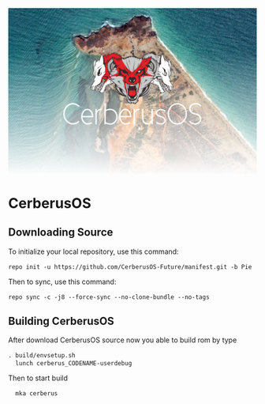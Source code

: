 <img src="https://raw.githubusercontent.com/CerberusOS-Future/manifest/Pie/cerberus_banner.png">

CerberusOS
========

## Downloading Source
To initialize your local repository, use this command:

	repo init -u https://github.com/CerberusOS-Future/manifest.git -b Pie

Then to sync, use this command:

	repo sync -c -j8 --force-sync --no-clone-bundle --no-tags
	
	
	
## Building CerberusOS
After download CerberusOS source now you able to build rom by type
```
. build/envsetup.sh 
  lunch cerberus_CODENAME-userdebug
```
Then to start build
```
  mka cerberus
```
